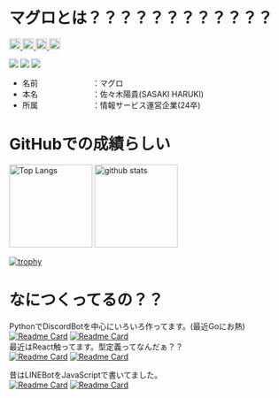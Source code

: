 # マグロとは？？？？？？？？？？？？
<p align="left">
  <a href="http://twitter.com/sigumataityouda">
    <img height="20" src="https://img.shields.io/twitter/follow/sigumataityouda?label=Twitter&logo=twitter&style=flat" />
  </a>
  <a href="https://github.com/maguro-alternative">
    <img height="20" src="https://img.shields.io/github/followers/maguro-alternative?label=follow&logo=github&style=flat" />
  </a>
  <a href="https://qiita.com/maguro-alternative">
    <img height="20" src="https://img.shields.io/badge/maguro-alternative-${color}.svg?style=social&logo=qiita" />
  </a>  
  <a href="https://zenn.dev/maguro_alterna">
    <img height="20" src="https://img.shields.io/badge/マグロ-alterna-${color}.svg?style=social&logo=zenn" />
  </a>
</p>

[![](https://qiita-badge.apiapi.app/s/maguro-alternative/posts.svg)](http://qiita.com/maguro-alternative) 
[![](https://qiita-badge.apiapi.app/s/maguro-alternative/contributions.svg)](http://qiita.com/maguro-alternative) 
[![](https://qiita-badge.apiapi.app/s/maguro-alternative/followers.svg)](http://qiita.com/maguro-alternative)  


 - 名前　　　　　　　：マグロ
 - 本名　　　　　　　：佐々木陽貴(SASAKI HARUKI)  
 - 所属　　　　　　　：情報サービス運営企業(24卒)

# GitHubでの成績らしい
<p align="left"> 
  <img alt="Top Langs" height="150px" src="https://github-readme-stats.vercel.app/api?username=maguro-alternative&show_icons=true&theme=radical">
  <img alt="github stats" height="150px" src="https://github-readme-stats.vercel.app/api/top-langs/?username=maguro-alternative&layout=compact&count_private=true&langs_count=10">
</p>  

[![trophy](https://github-profile-trophy.vercel.app/?username=maguro-alternative&column=7)](https://github.com/maguro-alternative/github-profile-trophy)  

# なにつくってるの？？
PythonでDiscordBotを中心にいろいろ作ってます。(最近Goにお熱)  
[![Readme Card](https://github-readme-stats.vercel.app/api/pin/?username=maguro-alternative&repo=discord_taityo)](https://github.com/maguro-alternative/discord_taityo) [![Readme Card](https://github-readme-stats.vercel.app/api/pin/?username=maguro-alternative&repo=discordfast)](https://github.com/maguro-alternative/discordfast)  
最近はReact触ってます。型定義ってなんだぁ？？  
[![Readme Card](https://github-readme-stats.vercel.app/api/pin/?username=maguro-alternative&repo=next_maguro)](https://github.com/maguro-alternative/next_maguro) 
[![Readme Card](https://github-readme-stats.vercel.app/api/pin/?username=maguro-alternative&repo=mywebsite)](https://github.com/maguro-alternative/mywebsite) 

昔はLINEBotをJavaScriptで書いてました。  
[![Readme Card](https://github-readme-stats.vercel.app/api/pin/?username=maguro-alternative&repo=LINE_bot)](https://github.com/maguro-alternative/LINE_bot) 
[![Readme Card](https://github-readme-stats.vercel.app/api/pin/?username=maguro-alternative&repo=line_to_discord-for-gas)](https://github.com/maguro-alternative/line_to_discord-for-gas) 
